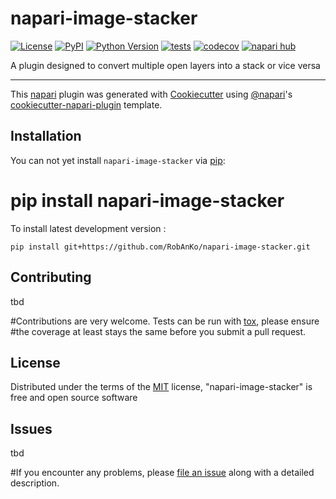 # napari-image-stacker

[![License](https://img.shields.io/pypi/l/napari-image-stacker.svg?color=green)](https://github.com/RobAnKo/napari-image-stacker/raw/main/LICENSE)
[![PyPI](https://img.shields.io/pypi/v/napari-image-stacker.svg?color=green)](https://pypi.org/project/napari-image-stacker)
[![Python Version](https://img.shields.io/pypi/pyversions/napari-image-stacker.svg?color=green)](https://python.org)
[![tests](https://github.com/RobAnKo/napari-image-stacker/workflows/tests/badge.svg)](https://github.com/RobAnKo/napari-image-stacker/actions)
[![codecov](https://codecov.io/gh/RobAnKo/napari-image-stacker/branch/main/graph/badge.svg)](https://codecov.io/gh/RobAnKo/napari-image-stacker)
[![napari hub](https://img.shields.io/endpoint?url=https://api.napari-hub.org/shields/napari-image-stacker)](https://napari-hub.org/plugins/napari-image-stacker)

A plugin designed to convert multiple open layers into a stack or vice versa

----------------------------------

This [napari] plugin was generated with [Cookiecutter] using [@napari]'s [cookiecutter-napari-plugin] template.

<!--
Don't miss the full getting started guide to set up your new package:
https://github.com/napari/cookiecutter-napari-plugin#getting-started

and review the napari docs for plugin developers:
https://napari.org/docs/plugins/index.html
-->

## Installation

You can not yet install `napari-image-stacker` via [pip]:

#   pip install napari-image-stacker



To install latest development version :

    pip install git+https://github.com/RobAnKo/napari-image-stacker.git


## Contributing

tbd

#Contributions are very welcome. Tests can be run with [tox], please ensure
#the coverage at least stays the same before you submit a pull request.

## License

Distributed under the terms of the [MIT] license,
"napari-image-stacker" is free and open source software

## Issues

tbd

#If you encounter any problems, please [file an issue] along with a detailed description.

[napari]: https://github.com/napari/napari
[Cookiecutter]: https://github.com/audreyr/cookiecutter
[@napari]: https://github.com/napari
[MIT]: http://opensource.org/licenses/MIT
[BSD-3]: http://opensource.org/licenses/BSD-3-Clause
[GNU GPL v3.0]: http://www.gnu.org/licenses/gpl-3.0.txt
[GNU LGPL v3.0]: http://www.gnu.org/licenses/lgpl-3.0.txt
[Apache Software License 2.0]: http://www.apache.org/licenses/LICENSE-2.0
[Mozilla Public License 2.0]: https://www.mozilla.org/media/MPL/2.0/index.txt
[cookiecutter-napari-plugin]: https://github.com/napari/cookiecutter-napari-plugin

[file an issue]: https://github.com/RobAnKo/napari-image-stacker/issues

[napari]: https://github.com/napari/napari
[tox]: https://tox.readthedocs.io/en/latest/
[pip]: https://pypi.org/project/pip/
[PyPI]: https://pypi.org/
